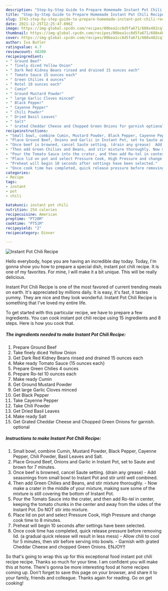 ```yaml
---
description: "Step-by-Step Guide to Prepare Homemade Instant Pot Chili Recipe"
title: "Step-by-Step Guide to Prepare Homemade Instant Pot Chili Recipe"
slug: 3743-step-by-step-guide-to-prepare-homemade-instant-pot-chili-recipe
date: 2021-12-25T12:25:47.896Z
image: https://img-global.cpcdn.com/recipes/00bea1cc8d5fa671/680x482cq70/instant-pot-chili-recipe-recipe-main-photo.jpg
thumbnail: https://img-global.cpcdn.com/recipes/00bea1cc8d5fa671/680x482cq70/instant-pot-chili-recipe-recipe-main-photo.jpg
cover: https://img-global.cpcdn.com/recipes/00bea1cc8d5fa671/680x482cq70/instant-pot-chili-recipe-recipe-main-photo.jpg
author: Iva Butler
ratingvalue: 4.7
reviewcount: 48200
recipeingredient:
- " Ground Beef"
- " finely diced Yellow Onion"
- " Dark Red Kidney Beans rinsed and drained 15 ounces each"
- " Tomato Sauce 15 ounces each"
- " Green Chilies 4 ounces"
- " Rotel 10 ounces each"
- " Cumin"
- " Ground Mustard Powder"
- " large Garlic Cloves minced"
- " Black Pepper"
- " Cayenne Pepper"
- " Chili Powder"
- " Dried Basil Leaves"
- " Salt"
- " Grated Cheddar Cheese and Chopped Green Onions for garnish optional"
recipeinstructions:
- "Small bowl, combine Cumin, Mustard Powder, Black Pepper, Cayenne Pepper, Chili Powder, Basil Leaves and Salt."
- "Place Ground Beef, Onions and Garlic in Instant Pot, set to Saute and brown for 7 minutes."
- "Once beef is browned, cancel Saute setting. (drain any grease)  Add seasonings from small bowl to Instant Pot and stir until well combined."
- "Then add Green Chilies and Beans, and stir mixture thoroughly. Now make a crater in the middle of your mixture, making sure some of the mixture is still covering the bottom of Instant Pot."
- "Pour the Tomato Sauce into the crater, and then add Ro-tel in center, keeping the tomato chunks in the center and away from the sides of the Instant Pot. Do NOT stir into mixture."
- "Place lid on pot and select Pressure Cook, High Pressure and change cook time to 8 minutes."
- "Preheat will begin 10 seconds after settings have been selected."
- "Once cook time has completed, quick release pressure before removing lid. (a gradual quick release will result in less mess) Allow chili to cool for 5 minutes, then stir before serving into bowls. Garnish with grated Cheddar Cheese and chopped Green Onions. ENJOY!!"
categories:
- Recipe
tags:
- instant
- pot
- chili

katakunci: instant pot chili 
nutrition: 254 calories
recipecuisine: American
preptime: "PT20M"
cooktime: "PT51M"
recipeyield: "2"
recipecategory: Dinner

---
```



![Instant Pot Chili Recipe](https://img-global.cpcdn.com/recipes/00bea1cc8d5fa671/680x482cq70/instant-pot-chili-recipe-recipe-main-photo.jpg)

Hello everybody, hope you are having an incredible day today. Today, I'm gonna show you how to prepare a special dish, instant pot chili recipe. It is one of my favorites. For mine, I will make it a bit unique. This will be really delicious.



Instant Pot Chili Recipe is one of the most favored of current trending meals on earth. It's appreciated by millions daily. It is easy, it's fast, it tastes yummy. They are nice and they look wonderful. Instant Pot Chili Recipe is something that I've loved my entire life.


To get started with this particular recipe, we have to prepare a few ingredients. You can cook instant pot chili recipe using 15 ingredients and 8 steps. Here is how you cook that.

<!--inarticleads1-->

##### The ingredients needed to make Instant Pot Chili Recipe:

1. Prepare  Ground Beef
1. Take  finely diced Yellow Onion
1. Get  Dark Red Kidney Beans rinsed and drained 15 ounces each
1. Make ready  Tomato Sauce (15 ounces each}
1. Prepare  Green Chilies 4 ounces
1. Prepare  Ro-tel 10 ounces each
1. Make ready  Cumin
1. Get  Ground Mustard Powder
1. Get  large Garlic Cloves minced
1. Get  Black Pepper
1. Take  Cayenne Pepper
1. Take  Chili Powder
1. Get  Dried Basil Leaves
1. Make ready  Salt
1. Get  Grated Cheddar Cheese and Chopped Green Onions for garnish. optional




<!--inarticleads2-->

##### Instructions to make Instant Pot Chili Recipe:

1. Small bowl, combine Cumin, Mustard Powder, Black Pepper, Cayenne Pepper, Chili Powder, Basil Leaves and Salt.
1. Place Ground Beef, Onions and Garlic in Instant Pot, set to Saute and brown for 7 minutes.
1. Once beef is browned, cancel Saute setting. (drain any grease)  - Add seasonings from small bowl to Instant Pot and stir until well combined.
1. Then add Green Chilies and Beans, and stir mixture thoroughly. - Now make a crater in the middle of your mixture, making sure some of the mixture is still covering the bottom of Instant Pot.
1. Pour the Tomato Sauce into the crater, and then add Ro-tel in center, keeping the tomato chunks in the center and away from the sides of the Instant Pot. Do NOT stir into mixture.
1. Place lid on pot and select Pressure Cook, High Pressure and change cook time to 8 minutes.
1. Preheat will begin 10 seconds after settings have been selected.
1. Once cook time has completed, quick release pressure before removing lid. (a gradual quick release will result in less mess) - Allow chili to cool for 5 minutes, then stir before serving into bowls. - Garnish with grated Cheddar Cheese and chopped Green Onions. ENJOY!!




So that's going to wrap this up for this exceptional food instant pot chili recipe recipe. Thanks so much for your time. I am confident you will make this at home. There's gonna be more interesting food at home recipes coming up. Don't forget to save this page on your browser, and share it to your family, friends and colleague. Thanks again for reading. Go on get cooking!
